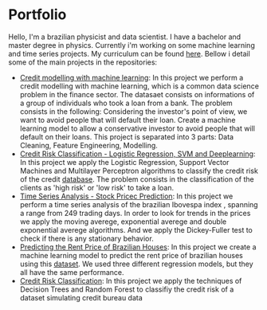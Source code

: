 # Portfolio

Hello,
I'm a brazilian physicist and data scientist. I have a bachelor and master degree in physics. Currently i'm working on some machine learning and time series projects. My curriculum can be found [here](https://github.com/lucimariosousa/curriculum). Bellow i detail some of the main projects in the repositories:

- [Credit modelling with machine learning](https://github.com/lucimariosousa/Credit-modelling-with-machine-learning): In this project we perform a credit modelling with machine learning, which is a common data science problem in the finance sector. The datasaet consists on informations of a group of individuals who took a loan from a bank. The problem consists in the following: Considering the investor's point of view, we want to avoid people that will default their loan. Create a machine learning model to allow a conservative investor to avoid people that will default on their loans. This project is separated into 3 parts: Data Cleaning, Feature Engineering, Modelling.
- [Credit Risk Classification - Logistic Regression, SVM and Deeplearning](https://github.com/lucimariosousa/Credit-Risk-Classification-Logistic-Regression-SVM-and-Deeplearning): In this project we apply the Logistic Regression, Support Vector Machines and Multilayer Perceptron algorithms to classify the credit risk of the credit [database](https://www.kaggle.com/datasets/laotse/credit-risk-dataset). The problem consists in the classification of the clients as 'high risk' or 'low risk' to take a loan. 
- [Time Series Analysis - Stock Pricec Prediction](https://github.com/lucimariosousa/Time-Series-Analysis---Stock-Prices-Prediction): In this project we perform a time series analysis of the brazilian Ibovespa index , spanning a range from 249 trading days. In order to look for trends in the prices we apply the moving averege, exponential averege and double exponential averege algorithms. And we apply the Dickey-Fuller test to check if there is any stationary behavior.
- [Predicting the Rent Price of Brazilian Houses](https://github.com/lucimariosousa/Predicting-the-rent-price-of-brazilian-houses): In this project we create a machine learning model to predict the rent price of brazilian houses using this [dataset](https://www.kaggle.com/datasets/rubenssjr/brasilian-houses-to-rent?resource=download). We used three different regression models, but they all have the same performance.
- [Credit Risk Classification](https://github.com/lucimariosousa/Classification---Decision-Trees-and-Random-Forest): In this project we apply the techniques of Decision Trees and Random Forest to classifiy the credit risk of a dataset simulating credit bureau data


<!--
**lucimariosousa/lucimariosousa** is a ✨ _special_ ✨ repository because its `README.md` (this file) appears on your GitHub profile.

Here are some ideas to get you started:

- 🔭 I’m currently working on ...
- 🌱 I’m currently learning ...
- 👯 I’m looking to collaborate on ...
- 🤔 I’m looking for help with ...
- 💬 Ask me about ...
- 📫 How to reach me: ...
- 😄 Pronouns: ...
- ⚡ Fun fact: ...
-->
